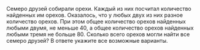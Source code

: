 Семеро друзей собирали орехи. Каждый из них посчитал количество найденных им орехов. Оказалось, что у любых двух из них разное количество орехов. При этом общее количество орехов найденных любыми двумя, не меньше 40, а общее количество орехов найденных любыми тремя не больше 80. Сколько всего орехов могли найти все семеро друзей? В ответе укажите все возможные варианты.